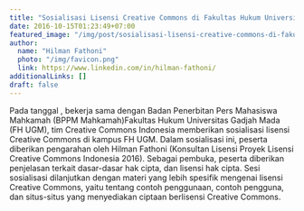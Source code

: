 ```yaml
---
title: "Sosialisasi Lisensi Creative Commons di Fakultas Hukum Universitas Gadjah Mada"
date: 2016-10-15T01:23:49+07:00
featured_image: "/img/post/sosialisasi-lisensi-creative-commons-di-fakultas-hukum-universitas-gadjah-mada/1476797962008.jpg"
author:
  name: "Hilman Fathoni"
  photo: "/img/favicon.png"
  link: https://www.linkedin.com/in/hilman-fathoni/
additionalLinks: []
draft: false
---
```


Pada tanggal , bekerja sama dengan Badan Penerbitan Pers Mahasiswa Mahkamah (BPPM Mahkamah)Fakultas Hukum Universitas Gadjah Mada (FH UGM), tim Creative Commons Indonesia memberikan sosialisasi lisensi Creative Commons di kampus FH UGM. Dalam sosialisasi ini, peserta diberikan pengarahan oleh Hilman Fathoni (Konsultan Lisensi Proyek Lisensi Creative Commons Indonesia 2016). Sebagai pembuka, peserta diberikan penjelasan terkait dasar-dasar hak cipta, dan lisensi hak cipta. Sesi sosialisasi dilanjutkan dengan materi yang lebih spesifik mengenai lisensi Creative Commons, yaitu tentang contoh penggunaan, contoh pengguna, dan situs-situs yang menyediakan ciptaan berlisensi Creative Commons.